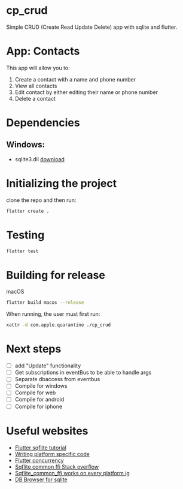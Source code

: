 # cp_crud

Simple CRUD (Create Read Update Delete) app with sqlite and flutter.

# App: Contacts

This app will allow you to:
1. Create a contact with a name and phone number
2. View all contacts
3. Edit contact by either editing their name or phone number
4. Delete a contact

# Dependencies
## Windows:
- sqlite3.dll [download](https://www.sqlite.org/2025/sqlite-dll-win-x64-3480000.zip)

# Initializing the project
clone the repo and then run:
```sh
flutter create .
```

# Testing
```sh
flutter test
```

# Building for release
macOS
```sh
flutter build macos --release
```
When running, the user must first run:
```sh
xattr -d com.apple.quarantine ./cp_crud
```

# Next steps
- [ ] add "Update" functionality
- [ ] Get subscriptions in eventBus to be able to handle args
- [ ] Separate dbaccess from eventbus
- [ ] Compile for windows
- [ ] Compile for web
- [ ] Compile for android
- [ ] Compile for iphone

# Useful websites
- [Flutter sqflite tutorial](https://docs.flutter.dev/cookbook/persistence/sqlite)
- [Writing platform specific code](https://docs.flutter.dev/platform-integration/platform-channels)
- [Flutter concurrency](https://docs.flutter.dev/perf/isolates)
- [Sqflite common ffi Stack overflow](https://stackoverflow.com/questions/76158800/databasefactory-not-initialized-when-using-sqflite-in-flutter)
- [Sqflite_common_ffi works on every platform ig](https://pub.dev/packages/sqflite_common_ffi)
- [DB Browser for sqlite](https://sqlitebrowser.org/dl/)